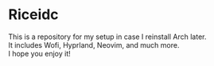 # Riceidc

This is a repository for my setup in case I reinstall Arch later.  
It includes Wofi, Hyprland, Neovim, and much more.  
I hope you enjoy it!
